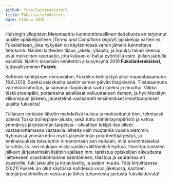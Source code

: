 ```yaml
---
github: fuksilaiterekisteri
title: Fuksilaiterekisteri
date: Elokuu 2019 -
---
```


Helsingin yliopiston Matemaattis-luonnontieteellinen tiedekunta on tarjonnut uusille opiskelijoilleen (*Terms and Conditions apply!*) opiskeluja varten ns. Fuksilaitteen, joka nykyään on käytännössä varsin jämerä kannettava tietokone. Näiden laitteiden tilaus, jakelu, ylläpito, ja lopuksi takaisinkeruu ovat melkoinen operaatio, jota kukaan ei halua pyöritellä esim. jollain jaetulla excelillä. Näihin tarpeisiin kehitettiin alkusyksynä 2019 **Fuksilaiterekisteri**, tuttavallisemmin **Fukrek**.

Ketterän kehityksen riemuvoiton, Fukrekin kehitystyö alkoi maanataiaamuna 19.8.2019. Speksi asiakkailta saatiin saman päivän iltapäivänä. Tiistaiaamuna varmistui rahoitus, ja samana iltapäivänä saatu speksi jo muuttui. Viikko tästä eteenpäin, perjantaina asiakkaat vakuuttaneen demon, ja hyvinlevätyn viikonlopun jälkeen, järjestelmä vastaanotti ensimmäiset ilmoittautumiset uusilta fukseilta!

Tällaisen lentävän lähdön mahdollisti huikea ja motivoitunut tiimi, teknisesti pätevä Toska boilerplate-alusta, sekä tuttu toimintaympäristö ja vahva ymmärrys järjestelmän tarpeista - olivathan tekijät itse olleet vastaanottamassa vastaavia laitteita vain muutamia vuosia aiemmin. Ryhmässä ymmärrettiin myös järjestelmän prioriteettijärjestys, ja ominaisuuksia toteutettiin nimenomaan sen mukaan, mitä ensimmäiseksi tarvittiin, ts. sen mukaan mistä saatiin välittömästi hyötyä. Ilmoittautumisten jälkeen järjestelmään lisättiin ajallaan mm. tarkistus opiskelijan oikeudesta laitteeseen osastokohtaisine sääntöineen, tilastoja ja seurantaa eri osastoille, tuki jakelulle ja kirjaukselle, ja paljon muuta. Tätä kirjoittaessa (2021) Fukrek on ollut käytössä kahdessa vuosijakelussa, kantaen tietojärjestelmällisen vastuun jo lähes tuhannesta jaetusta fuksilaitteesta!
